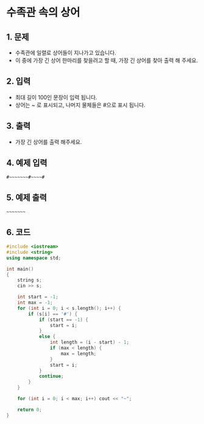 # 수족관 속의 상어 #

## 1. 문제

- 수족관에 일렬로 상어들이 지나가고 있습니다. 
- 이 중에 가장 긴 상어 한마리를 찾을려고 할 때, 가장 긴 상어를 찾아 출력 해 주세요.

## 2. 입력
- 최대 길이 100인 문장이 입력 됩니다.
- 상어는 ~ 로 표시되고, 나머지 물체들은 #으로 표시 됩니다.

## 3. 출력
- 가장 긴 상어를 출력 해주세요.

## 4. 예제 입력
```
#~~~~~~~#~~~~#
```

## 5. 예제 출력
```
~~~~~~~
```

## 6. 코드
```c++
#include <iostream>
#include <string>
using namespace std;

int main()
{
    string s;
    cin >> s;

    int start = -1;
    int max = -1;
    for (int i = 0; i < s.length(); i++) {
        if (s[i] == '#') {
            if (start == -1) {
                start = i;
            }
            else {
                int length = (i - start) - 1;
                if (max < length) {
                    max = length;
                }
                start = i;
            }
            continue;
        }
    }

    for (int i = 0; i < max; i++) cout << "~";

    return 0;
}
```
